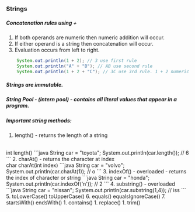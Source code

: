 ### Strings

##### Concatenation rules using +

1. If both operands are numeric then numeric addition will occur.
1. If either operand is a string then concatenation will occur.
1. Evaluation occurs from left to right.

```java
    System.out.println(1 + 2); // 3 use first rule
    System.out.println("A" + "B"); // AB use second rule
    System.out.println(1 + 2 + "C"); // 3C use 3rd rule. 1 + 2 numeric add to 3 then evaluate "C" using rule 2 
```

##### Strings are immutable.
##### String Pool - (intern pool) - contains all literal values that appear in a program.
##### Important string methods:

1. length() - returns the length of a string
<br/>
int length()
```java
    String car = "toyota";
    System.out.println(car.length());  // 6
```    
2. charAt() - returns the character at index
<br/>
char charAt(int index)
```java
    String car = "volvo";
    System.out.println(car.charAt(1)); // o
```    
3. indexOf() - overloaded - returns the index of character or string
```java
    String car = "honda";
    System.out.println(car.indexOf('n')); // 2
```    
4. substring() - overloaded
```java
    String car = "nissan";
    System.out.println(car.substring(1,4)); // iss 
```    
5. toLowerCase() toUpperCase()
6. equals() equalsIgnoreCase()
7. startsWith() endsWith()
1. contains()
1. replace()
1. trim()
